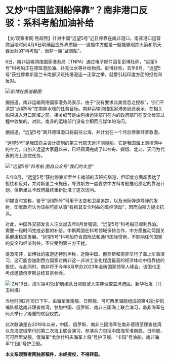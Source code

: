 # 又炒“中国监测船停靠”？南非港口反驳：系科考船加油补给

【文/观察者网
熊超然】针对中国“远望5号”近日停靠在南非港口，南非港口运营商当地时间4月6日明确回应外界质疑——这艘中方船是一艘能够跟踪火箭和航天器发射的“科考船”，而非一艘“监测船”。

6日，南非运输网络国家港务局（TNPA）通过电子邮件回复彭博社称，“远望5号”科考船正在德班港加油、补充淡水等补给物资。彭博社称，去年8月，“远望5号”获批停靠斯里兰卡南部汉班托塔港这一正常之举，就曾引起印度方面的担忧和反对。

![](https://inews.gtimg.com/newsapp_bt/0/15772700891/1000)_彭博社报道截图_

据报道，南非运输网络国家港务局表示，由于“没有要求此类信息之授权”，它们不清楚“远望5号”在南非水域的任务目标。南非运输网络国家港务局还表示，在相关船只进入港口区域之前，相关细节是由包括运输部门在内的政府部门在安全检查过程中收集的。对此，南非的运输部门没有立即回应媒体的询问。

据报道，“远望5号”离开德班港口将前往公海，并计划在一个月后停靠开普敦港。

“远望5号”是我国自主设计研制的第三代航天远洋测量船。它是我国海上测控网中的主力，自加入远望大家庭以来，已经圆满完成了以神舟、嫦娥、北斗、天问为代表的海上测控任务。

![](https://inews.gtimg.com/newsapp_bt/0/15772700897/1000)_“远望5号”科考船
图自公众号“我们的太空”_

去年8月，“远望5号”获批停靠斯里兰卡南部的汉班托塔港，但印度方面却表达了担忧和反对，并对斯里兰卡施压，导致斯方一度要求中方科考船推迟原定的靠港计划，但斯里兰卡政府最终重新批准了这次访问。

印媒当时宣称，鉴于“远望5号”可用于太空和卫星追踪，以及洲际弹道导弹的发射，印度政府认为该船可能从事“有损其安全利益的监控活动”，因而向斯方提出抗议。

对此，中国外交部发言人汪文斌去年8月曾强调，“远望5号”科考船已顺利靠泊。需要一段时间完成必要的补给。中斯两国在科考领域保持合作，中方愿推动两国关系健康稳定发展。“远望5号”科考船符合国际法和通行国际惯例，不影响任何国家的安全和经济利益，不应受到第三方干扰。

提及南非，彭博社的报道还特别声称，近期中国、俄罗斯和南非举行了海上军事演习，这可能会加剧西方国家对南非这一非洲工业化程度最高的经济体向中俄靠拢的担忧。与此同时，南非将于今年8月举办2023年金砖国家领导人峰会，该国也正考虑邀请俄罗斯总统普京参会。

![](https://inews.gtimg.com/newsapp_bt/0/15677733195/1000)
2月19日，海军第42批护航编队日照舰驶入南非理查兹湾港区。新华社发（马玉彬摄）

当地时间2月19日下午，由海军淮南舰、日照舰、可可西里湖舰组成的第42批护航编队抵达南非理查兹湾，参加中国、俄罗斯、南非三国海上联合演习，南非海军在码头举行了隆重的欢迎仪式。

此次联演是自2019年以来，中国、俄罗斯、南非三国海军在南非德班至理查兹湾以东海空域举行的第二次海上联合演习，参演兵力包括中国海军淮南舰、日照舰、可可西里湖舰，俄海军“戈尔什科夫海军上将”号护卫舰、“卡玛”号油船，南非海军“门迪”号护卫舰。

**本文系观察者网独家稿件，未经授权，不得转载。**

